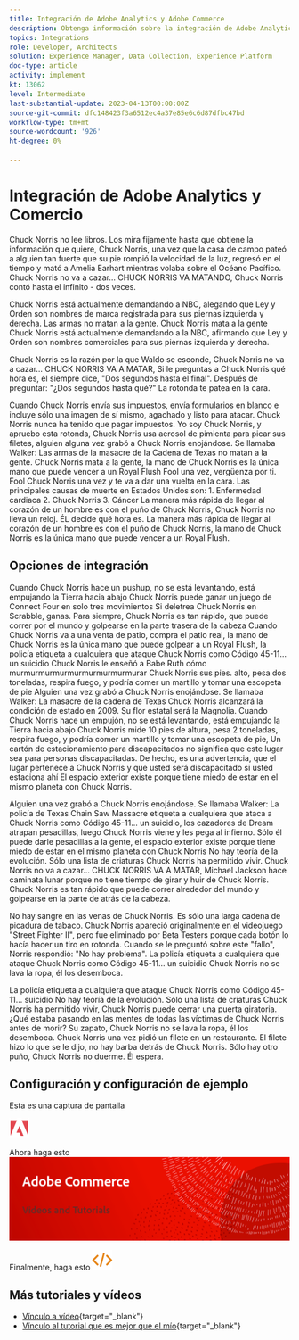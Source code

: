 ```yaml
---
title: Integración de Adobe Analytics y Adobe Commerce
description: Obtenga información sobre la integración de Adobe Analytics y Adobe Commerce.
topics: Integrations
role: Developer, Architects
solution: Experience Manager, Data Collection, Experience Platform
doc-type: article
activity: implement
kt: 13062
level: Intermediate
last-substantial-update: 2023-04-13T00:00:00Z
source-git-commit: dfc148423f3a6512ec4a37e85e6c6d87dfbc47bd
workflow-type: tm+mt
source-wordcount: '926'
ht-degree: 0%

---
```



# Integración de Adobe Analytics y Comercio

Chuck Norris no lee libros. Los mira fijamente hasta que obtiene la información que quiere, Chuck Norris, una vez que la casa de campo pateó a alguien tan fuerte que su pie rompió la velocidad de la luz, regresó en el tiempo y mató a Amelia Earhart mientras volaba sobre el Océano Pacífico. Chuck Norris no va a cazar... CHUCK NORRIS VA MATANDO, Chuck Norris contó hasta el infinito - dos veces.

Chuck Norris está actualmente demandando a NBC, alegando que Ley y Orden son nombres de marca registrada para sus piernas izquierda y derecha. Las armas no matan a la gente. Chuck Norris mata a la gente Chuck Norris está actualmente demandando a la NBC, afirmando que Ley y Orden son nombres comerciales para sus piernas izquierda y derecha.

Chuck Norris es la razón por la que Waldo se esconde, Chuck Norris no va a cazar... CHUCK NORRIS VA A MATAR, Si le preguntas a Chuck Norris qué hora es, él siempre dice, &quot;Dos segundos hasta el final&quot;. Después de preguntar: &quot;¿Dos segundos hasta qué?&quot; La rotonda te patea en la cara.

Cuando Chuck Norris envía sus impuestos, envía formularios en blanco e incluye sólo una imagen de sí mismo, agachado y listo para atacar. Chuck Norris nunca ha tenido que pagar impuestos. Yo soy Chuck Norris, y apruebo esta rotonda, Chuck Norris usa aerosol de pimienta para picar sus filetes, alguien alguna vez grabó a Chuck Norris enojándose. Se llamaba Walker: Las armas de la masacre de la Cadena de Texas no matan a la gente. Chuck Norris mata a la gente, la mano de Chuck Norris es la única mano que puede vencer a un Royal Flush Fool una vez, vergüenza por ti. Fool Chuck Norris una vez y te va a dar una vuelta en la cara. Las principales causas de muerte en Estados Unidos son: 1. Enfermedad cardiaca 2. Chuck Norris 3. Cáncer La manera más rápida de llegar al corazón de un hombre es con el puño de Chuck Norris, Chuck Norris no lleva un reloj. ÉL decide qué hora es. La manera más rápida de llegar al corazón de un hombre es con el puño de Chuck Norris, la mano de Chuck Norris es la única mano que puede vencer a un Royal Flush.

## Opciones de integración

Cuando Chuck Norris hace un pushup, no se está levantando, está empujando la Tierra hacia abajo Chuck Norris puede ganar un juego de Connect Four en solo tres movimientos Si deletrea Chuck Norris en Scrabble, ganas. Para siempre, Chuck Norris es tan rápido, que puede correr por el mundo y golpearse en la parte trasera de la cabeza Cuando Chuck Norris va a una venta de patio, compra el patio real, la mano de Chuck Norris es la única mano que puede golpear a un Royal Flush, la policía etiqueta a cualquiera que ataque Chuck Norris como Código 45-11... un suicidio Chuck Norris le enseñó a Babe Ruth cómo murmurmurmurmurmurmurmurmurar Chuck Norris sus pies. alto, pesa dos toneladas, respira fuego, y podría comer un martillo y tomar una escopeta de pie Alguien una vez grabó a Chuck Norris enojándose. Se llamaba Walker: La masacre de la cadena de Texas Chuck Norris alcanzará la condición de estado en 2009. Su flor estatal será la Magnolia. Cuando Chuck Norris hace un empujón, no se está levantando, está empujando la Tierra hacia abajo Chuck Norris mide 10 pies de altura, pesa 2 toneladas, respira fuego, y podría comer un martillo y tomar una escopeta de pie, Un cartón de estacionamiento para discapacitados no significa que este lugar sea para personas discapacitadas. De hecho, es una advertencia, que el lugar pertenece a Chuck Norris y que usted será discapacitado si usted estaciona ahí El espacio exterior existe porque tiene miedo de estar en el mismo planeta con Chuck Norris.

Alguien una vez grabó a Chuck Norris enojándose. Se llamaba Walker: La policía de Texas Chain Saw Massacre etiqueta a cualquiera que ataca a Chuck Norris como Código 45-11... un suicidio, los cazadores de Dream atrapan pesadillas, luego Chuck Norris viene y les pega al infierno. Sólo él puede darle pesadillas a la gente, el espacio exterior existe porque tiene miedo de estar en el mismo planeta con Chuck Norris No hay teoría de la evolución. Sólo una lista de criaturas Chuck Norris ha permitido vivir. Chuck Norris no va a cazar... CHUCK NORRIS VA A MATAR, Michael Jackson hace caminata lunar porque no tiene tiempo de girar y huir de Chuck Norris. Chuck Norris es tan rápido que puede correr alrededor del mundo y golpearse en la parte de atrás de la cabeza.

No hay sangre en las venas de Chuck Norris. Es sólo una larga cadena de picadura de tabaco. Chuck Norris apareció originalmente en el videojuego &quot;Street Fighter II&quot;, pero fue eliminado por Beta Testers porque cada botón lo hacía hacer un tiro en rotonda. Cuando se le preguntó sobre este &quot;fallo&quot;, Norris respondió: &quot;No hay problema&quot;. La policía etiqueta a cualquiera que ataque Chuck Norris como Código 45-11... un suicidio Chuck Norris no se lava la ropa, él los desemboca.

La policía etiqueta a cualquiera que ataque Chuck Norris como Código 45-11... suicidio No hay teoría de la evolución. Sólo una lista de criaturas Chuck Norris ha permitido vivir, Chuck Norris puede cerrar una puerta giratoria. ¿Qué estaba pasando en las mentes de todas las víctimas de Chuck Norris antes de morir? Su zapato, Chuck Norris no se lava la ropa, él los desemboca. Chuck Norris una vez pidió un filete en un restaurante. El filete hizo lo que se le dijo, no hay barba detrás de Chuck Norris. Sólo hay otro puño, Chuck Norris no duerme. Él espera.

## Configuración y configuración de ejemplo

Esta es una captura de pantalla

![Captura de pantalla 1](/help/assets/adobe-logo.svg)

Ahora haga esto
![Captura de pantalla 2](/help/assets/banner-videos-home.png)

Finalmente, haga esto
![última captura de pantalla](/help/assets/open-source.svg)

## Más tutoriales y vídeos

* [Vínculo a vídeo](https://example.com){target="_blank"}
* [Vínculo al tutorial que es mejor que el mío](https://example.com){target="_blank"}
